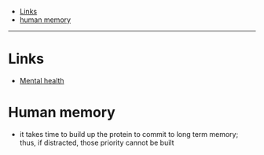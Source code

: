 - [Links](#links)
- [human memory](#human-memory)
____

# Links

- [Mental health](./mental_health.md)

# Human memory

- it takes time to build up the protein to commit to long term memory; thus, if
  distracted, those priority cannot be built
